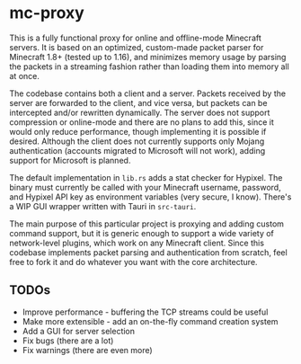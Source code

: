 # mc-proxy
This is a fully functional proxy for online and offline-mode Minecraft servers. It is based on an optimized, custom-made packet parser for Minecraft 1.8+ (tested up to 1.16), and minimizes memory usage by parsing the packets in a streaming fashion rather than loading them into memory all at once.

The codebase contains both a client and a server. Packets received by the server are forwarded to the client, and vice versa, but packets can be intercepted and/or rewritten dynamically. The server does not support compression or online-mode and there are no plans to add this, since it would only reduce performance, though implementing it is possible if desired. Although the client does not currently supports only Mojang authentication (accounts migrated to Microsoft will not work), adding support for Microsoft is planned.

The default implementation in `lib.rs` adds a stat checker for Hypixel. The binary must currently be called with your Minecraft username, password, and Hypixel API key as environment variables (very secure, I know). There's a WIP GUI wrapper written with Tauri in `src-tauri`.

The main purpose of this particular project is proxying and adding custom command support, but it is generic enough to support a wide variety of network-level plugins, which work on any Minecraft client. Since this codebase implements packet parsing and authentication from scratch, feel free to fork it and do whatever you want with the core architecture. 

## TODOs
- Improve performance - buffering the TCP streams could be useful
- Make more extensible - add an on-the-fly command creation system
- Add a GUI for server selection
- Fix bugs (there are a lot)
- Fix warnings (there are even more)